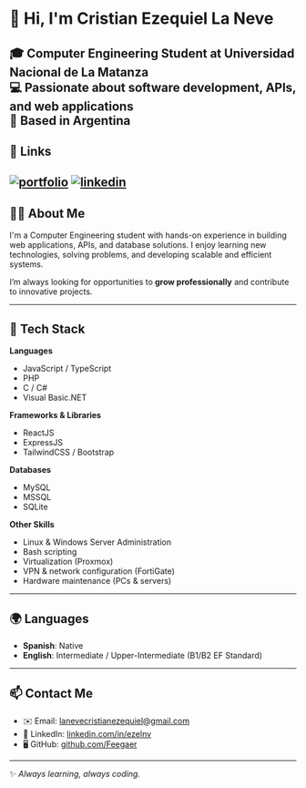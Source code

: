 # 👋 Hi, I'm Cristian Ezequiel La Neve

🎓 **Computer Engineering Student** at Universidad Nacional de La Matanza  
💻 Passionate about **software development, APIs, and web applications**  
📍 Based in Argentina  
---
## 🔗 Links
[![portfolio](https://img.shields.io/badge/my_portfolio-000?style=for-the-badge&logo=ko-fi&logoColor=white)](https://Feegaer.github.io/) [![linkedin](https://img.shields.io/badge/linkedin-0A66C2?style=for-the-badge&logo=linkedin&logoColor=white)](https://www.linkedin.com/in/ezelnv/)
---

## 🧑‍💻 About Me
I'm a Computer Engineering student with hands-on experience in building web applications, APIs, and database solutions. I enjoy learning new technologies, solving problems, and developing scalable and efficient systems.  

I’m always looking for opportunities to **grow professionally** and contribute to innovative projects.  

---

## 🔧 Tech Stack

**Languages**  
- JavaScript / TypeScript  
- PHP  
- C / C#  
- Visual Basic.NET  

**Frameworks & Libraries**  
- ReactJS  
- ExpressJS  
- TailwindCSS / Bootstrap  

**Databases**  
- MySQL  
- MSSQL  
- SQLite  

**Other Skills**  
- Linux & Windows Server Administration  
- Bash scripting  
- Virtualization (Proxmox)  
- VPN & network configuration (FortiGate)  
- Hardware maintenance (PCs & servers)  
---

## 🌍 Languages
- **Spanish**: Native  
- **English**: Intermediate / Upper-Intermediate (B1/B2 EF Standard)  

---

## 📫 Contact Me
- ✉️ Email: [lanevecristianezequiel@gmail.com](mailto:lanevecristianezequiel@gmail.com)  
- 💼 LinkedIn: [linkedin.com/in/ezelnv](https://www.linkedin.com/in/ezelnv/)  
- 🖥️ GitHub: [github.com/Feegaer](https://github.com/Feegaer)  

---
✨ *Always learning, always coding.*
